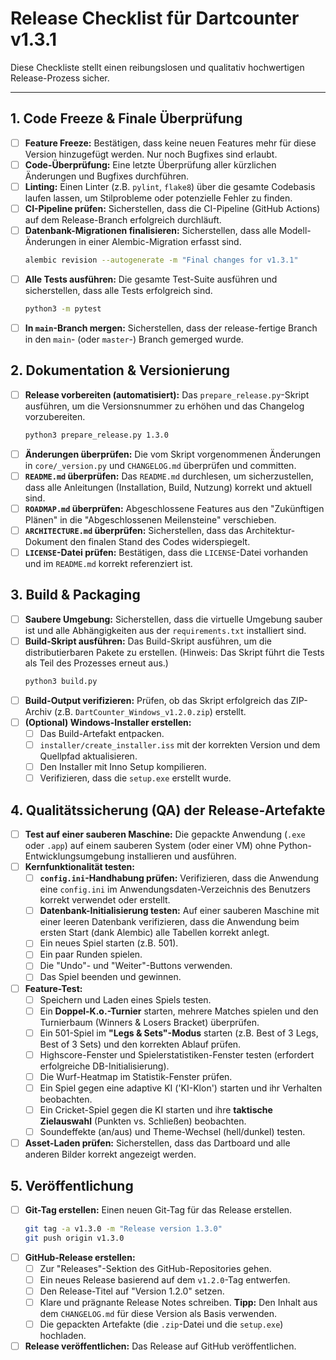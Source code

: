  # Release Checklist für Dartcounter v1.3.1

Diese Checkliste stellt einen reibungslosen und qualitativ hochwertigen Release-Prozess sicher.

---

## 1. Code Freeze & Finale Überprüfung

- [ ] **Feature Freeze:** Bestätigen, dass keine neuen Features mehr für diese Version hinzugefügt werden. Nur noch Bugfixes sind erlaubt.
- [ ] **Code-Überprüfung:** Eine letzte Überprüfung aller kürzlichen Änderungen und Bugfixes durchführen.
- [ ] **Linting:** Einen Linter (z.B. `pylint`, `flake8`) über die gesamte Codebasis laufen lassen, um Stilprobleme oder potenzielle Fehler zu finden.
- [ ] **CI-Pipeline prüfen:** Sicherstellen, dass die CI-Pipeline (GitHub Actions) auf dem Release-Branch erfolgreich durchläuft.
- [ ] **Datenbank-Migrationen finalisieren:** Sicherstellen, dass alle Modell-Änderungen in einer Alembic-Migration erfasst sind.
  ```bash
  alembic revision --autogenerate -m "Final changes for v1.3.1"
  ```
- [ ] **Alle Tests ausführen:** Die gesamte Test-Suite ausführen und sicherstellen, dass alle Tests erfolgreich sind.
  ```bash
  python3 -m pytest
  ```
- [ ] **In `main`-Branch mergen:** Sicherstellen, dass der release-fertige Branch in den `main`- (oder `master`-) Branch gemerged wurde.

## 2. Dokumentation & Versionierung
- [ ] **Release vorbereiten (automatisiert):** Das `prepare_release.py`-Skript ausführen, um die Versionsnummer zu erhöhen und das Changelog vorzubereiten.
  ```bash
  python3 prepare_release.py 1.3.0
  ```
- [ ] **Änderungen überprüfen:** Die vom Skript vorgenommenen Änderungen in `core/_version.py` und `CHANGELOG.md` überprüfen und committen.
- [ ] **`README.md` überprüfen:** Das `README.md` durchlesen, um sicherzustellen, dass alle Anleitungen (Installation, Build, Nutzung) korrekt und aktuell sind.
- [ ] **`ROADMAP.md` überprüfen:** Abgeschlossene Features aus den "Zukünftigen Plänen" in die "Abgeschlossenen Meilensteine" verschieben.
- [ ] **`ARCHITECTURE.md` überprüfen:** Sicherstellen, dass das Architektur-Dokument den finalen Stand des Codes widerspiegelt.
- [ ] **`LICENSE`-Datei prüfen:** Bestätigen, dass die `LICENSE`-Datei vorhanden und im `README.md` korrekt referenziert ist.

## 3. Build & Packaging

- [ ] **Saubere Umgebung:** Sicherstellen, dass die virtuelle Umgebung sauber ist und alle Abhängigkeiten aus der `requirements.txt` installiert sind.
- [ ] **Build-Skript ausführen:** Das Build-Skript ausführen, um die distributierbaren Pakete zu erstellen. (Hinweis: Das Skript führt die Tests als Teil des Prozesses erneut aus.)
  ```bash
  python3 build.py
  ```
- [ ] **Build-Output verifizieren:** Prüfen, ob das Skript erfolgreich das ZIP-Archiv (z.B. `DartCounter_Windows_v1.2.0.zip`) erstellt.
- [ ] **(Optional) Windows-Installer erstellen:**
    - [ ] Das Build-Artefakt entpacken.
    - [ ] `installer/create_installer.iss` mit der korrekten Version und dem Quellpfad aktualisieren.
    - [ ] Den Installer mit Inno Setup kompilieren.
    - [ ] Verifizieren, dass die `setup.exe` erstellt wurde.

## 4. Qualitätssicherung (QA) der Release-Artefakte

- [ ] **Test auf einer sauberen Maschine:** Die gepackte Anwendung (`.exe` oder `.app`) auf einem sauberen System (oder einer VM) ohne Python-Entwicklungsumgebung installieren und ausführen.
- [ ] **Kernfunktionalität testen:**
    - [ ] **`config.ini`-Handhabung prüfen:** Verifizieren, dass die Anwendung eine `config.ini` im Anwendungsdaten-Verzeichnis des Benutzers korrekt verwendet oder erstellt.
    - [ ] **Datenbank-Initialisierung testen:** Auf einer sauberen Maschine mit einer leeren Datenbank verifizieren, dass die Anwendung beim ersten Start (dank Alembic) alle Tabellen korrekt anlegt.
    - [ ] Ein neues Spiel starten (z.B. 501).
    - [ ] Ein paar Runden spielen.
    - [ ] Die "Undo"- und "Weiter"-Buttons verwenden.
    - [ ] Das Spiel beenden und gewinnen.
- [ ] **Feature-Test:**
    - [ ] Speichern und Laden eines Spiels testen.
    - [ ] Ein **Doppel-K.o.-Turnier** starten, mehrere Matches spielen und den Turnierbaum (Winners & Losers Bracket) überprüfen.
    - [ ] Ein 501-Spiel im **"Legs & Sets"-Modus** starten (z.B. Best of 3 Legs, Best of 3 Sets) und den korrekten Ablauf prüfen.
    - [ ] Highscore-Fenster und Spielerstatistiken-Fenster testen (erfordert erfolgreiche DB-Initialisierung).
    - [ ] Die Wurf-Heatmap im Statistik-Fenster prüfen.
    - [ ] Ein Spiel gegen eine adaptive KI ('KI-Klon') starten und ihr Verhalten beobachten.
    - [ ] Ein Cricket-Spiel gegen die KI starten und ihre **taktische Zielauswahl** (Punkten vs. Schließen) beobachten.
    - [ ] Soundeffekte (an/aus) und Theme-Wechsel (hell/dunkel) testen.
- [ ] **Asset-Laden prüfen:** Sicherstellen, dass das Dartboard und alle anderen Bilder korrekt angezeigt werden.
## 5. Veröffentlichung

- [ ] **Git-Tag erstellen:** Einen neuen Git-Tag für das Release erstellen.
  ```bash
  git tag -a v1.3.0 -m "Release version 1.3.0"
  git push origin v1.3.0
  ```
- [ ] **GitHub-Release erstellen:**
    - [ ] Zur "Releases"-Sektion des GitHub-Repositories gehen.
    - [ ] Ein neues Release basierend auf dem `v1.2.0`-Tag entwerfen.
    - [ ] Den Release-Titel auf "Version 1.2.0" setzen.
    - [ ] Klare und prägnante Release Notes schreiben. **Tipp:** Den Inhalt aus dem `CHANGELOG.md` für diese Version als Basis verwenden.
    - [ ] Die gepackten Artefakte (die `.zip`-Datei und die `setup.exe`) hochladen.
- [ ] **Release veröffentlichen:** Das Release auf GitHub veröffentlichen.
